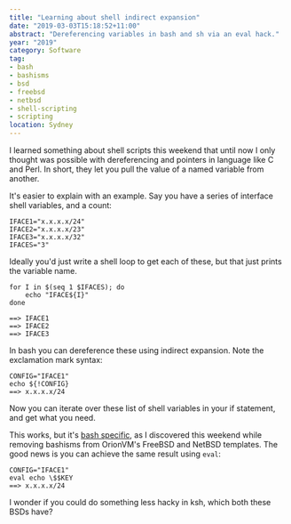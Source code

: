 ```yaml
---
title: "Learning about shell indirect expansion"
date: "2019-03-03T15:18:52+11:00"
abstract: "Dereferencing variables in bash and sh via an eval hack."
year: "2019"
category: Software
tag:
- bash
- bashisms
- bsd
- freebsd
- netbsd
- shell-scripting
- scripting
location: Sydney
---
```

I learned something about shell scripts this weekend that until now I only thought was possible with dereferencing and pointers in language like C and Perl. In short, they let you pull the value of a named variable from another.

It's easier to explain with an example. Say you have a series of interface shell variables, and a count:

    IFACE1="x.x.x.x/24"
    IFACE2="x.x.x.x/23"
    IFACE3="x.x.x.x/32"
    IFACES="3"

Ideally you'd just write a shell loop to get each of these, but that just prints the variable name.

    for I in $(seq 1 $IFACES); do
        echo "IFACE${I}"
    done
        
    ==> IFACE1
    ==> IFACE2
    ==> IFACE3

In bash you can dereference these using indirect expansion. Note the exclamation mark syntax:

    CONFIG="IFACE1"  
    echo ${!CONFIG}
    ==> x.x.x.x/24

Now you can iterate over these list of shell variables in your if statement, and get what you need.

This works, but it's [bash specific], as I discovered this weekend while removing bashisms from OrionVM's FreeBSD and NetBSD templates. The good news is you can achieve the same result using `eval`:

    CONFIG="IFACE1"
    eval echo \$$KEY 
    ==> x.x.x.x/24 

I wonder if you could do something less hacky in ksh, which both these BSDs have?

[bash specific]: https://www.gnu.org/software/bash/manual/html_node/Major-Differences-From-The-Bourne-Shell.html "GNU: Appendix B Major Differences From The Bourne Shell"
